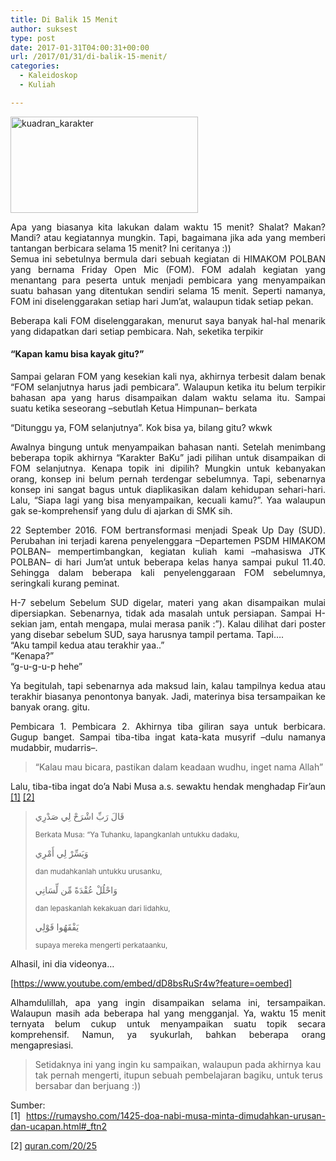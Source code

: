 ```yaml
---
title: Di Balik 15 Menit
author: suksest
type: post
date: 2017-01-31T04:00:31+00:00
url: /2017/01/31/di-balik-15-menit/
categories:
  - Kaleidoskop
  - Kuliah

---
```

<p style="text-align:justify;">
  <a href="/wp-content/uploads/2017/01/kuadran_karakter.png"><img class="size-medium wp-image-320 aligncenter" src="/wp-content/uploads/2017/01/kuadran_karakter.png?w=300" alt="kuadran_karakter" width="300" height="154" srcset="/wp-content/uploads/2017/01/kuadran_karakter.png 853w, /wp-content/uploads/2017/01/kuadran_karakter-300x154.png 300w, /wp-content/uploads/2017/01/kuadran_karakter-768x395.png 768w" sizes="(max-width: 300px) 100vw, 300px" /></a>
</p>

<p style="text-align:justify;">
  Apa yang biasanya kita lakukan dalam waktu 15 menit? Shalat? Makan? Mandi? atau kegiatannya mungkin. Tapi, bagaimana jika ada yang memberi tantangan berbicara selama 15 menit? Ini ceritanya :))<br /> Semua ini sebetulnya bermula dari sebuah kegiatan di HIMAKOM POLBAN yang bernama Friday Open Mic (FOM). FOM adalah kegiatan yang menantang para peserta untuk menjadi pembicara yang menyampaikan suatu bahasan yang ditentukan sendiri selama 15 menit. Seperti namanya, FOM ini diselenggarakan setiap hari Jum&#8217;at, walaupun tidak setiap pekan.
</p>

<p style="text-align:justify;">
  Beberapa kali FOM diselenggarakan, menurut saya banyak hal-hal menarik yang didapatkan dari setiap pembicara. Nah, seketika terpikir
</p>

<h4 style="text-align:justify;">
  &#8220;Kapan kamu bisa kayak gitu?&#8221;
</h4>

<p style="text-align:justify;">
  Sampai gelaran FOM yang kesekian kali nya, akhirnya terbesit dalam benak &#8220;FOM selanjutnya harus jadi pembicara&#8221;. Walaupun ketika itu belum terpikir bahasan apa yang harus disampaikan dalam waktu selama itu. Sampai suatu ketika seseorang &#8211;sebutlah Ketua Himpunan&#8211; berkata
</p>

<p style="text-align:justify;">
  &#8220;Ditunggu ya, FOM selanjutnya&#8221;. Kok bisa ya, bilang gitu? wkwk
</p>

<p style="text-align:justify;">
  <!--more-->
</p>

<p style="text-align:justify;">
  Awalnya bingung untuk menyampaikan bahasan nanti. Setelah menimbang beberapa topik akhirnya &#8220;Karakter BaKu&#8221; jadi pilihan untuk disampaikan di FOM selanjutnya. Kenapa topik ini dipilih? Mungkin untuk kebanyakan orang, konsep ini belum pernah terdengar sebelumnya. Tapi, sebenarnya konsep ini sangat bagus untuk diaplikasikan dalam kehidupan sehari-hari. Lalu, &#8220;Siapa lagi yang bisa menyampaikan, kecuali kamu?&#8221;. Yaa walaupun gak se-komprehensif yang dulu di ajarkan di SMK sih.
</p>

<p style="text-align:justify;">
  22 September 2016. FOM bertransformasi menjadi Speak Up Day (SUD). Perubahan ini terjadi karena penyelenggara &#8211;Departemen PSDM HIMAKOM POLBAN&#8211; mempertimbangkan, kegiatan kuliah kami &#8211;mahasiswa JTK POLBAN&#8211; di hari Jum&#8217;at untuk beberapa kelas hanya sampai pukul 11.40. Sehingga dalam beberapa kali penyelenggaraan FOM sebelumnya, seringkali kurang peminat.
</p>

<p style="text-align:justify;">
  H-7 sebelum Sebelum SUD digelar, materi yang akan disampaikan mulai dipersiapkan. Sebenarnya, tidak ada masalah untuk persiapan. Sampai H-sekian jam, entah mengapa, mulai merasa panik :&#8221;). Kalau dilihat dari poster yang disebar sebelum SUD, saya harusnya tampil pertama. Tapi&#8230;.<br /> &#8220;Aku tampil kedua atau terakhir yaa..&#8221;<br /> &#8220;Kenapa?&#8221;<br /> &#8220;g-u-g-u-p hehe&#8221;
</p>

<p style="text-align:justify;">
  Ya begitulah, tapi sebenarnya ada maksud lain, kalau tampilnya kedua atau terakhir biasanya penontonya banyak. Jadi, materinya bisa tersampaikan ke banyak orang. gitu.
</p>

<p style="text-align:justify;">
  Pembicara 1. Pembicara 2. Akhirnya tiba giliran saya untuk berbicara. Gugup banget. Sampai tiba-tiba ingat kata-kata musyrif &#8211;dulu namanya mudabbir, mudarris&#8211;.
</p>

> &#8220;Kalau mau bicara, pastikan dalam keadaan wudhu, inget nama Allah&#8221;

<p style="text-align:justify;">
  Lalu, tiba-tiba ingat do&#8217;a Nabi Musa a.s. sewaktu hendak menghadap Fir&#8217;aun<a href="https://rumaysho.com/1425-doa-nabi-musa-minta-dimudahkan-urusan-dan-ucapan.html#_ftn2"> [1]</a> <a href="http://quran.com/20/25">[2]</a>
</p>

> قَالَ رَبِّ اشْرَحْ لِي صَدْرِي
>
> <p class="text-left text-translation times-new">
>   <small class="indonesian">Berkata Musa: &#8220;Ya Tuhanku, lapangkanlah untukku dadaku,</small>
> </p>
>
> وَيَسِّرْ لِي أَمْرِي
>
> <p class="text-left text-translation times-new">
>   <small class="indonesian">dan mudahkanlah untukku urusanku,</small>
> </p>
>
> وَاحْلُلْ عُقْدَةً مِّن لِّسَانِي
>
> <p class="text-left text-translation times-new">
>   <small class="indonesian">dan lepaskanlah kekakuan dari lidahku,</small>
> </p>
>
> يَفْقَهُوا قَوْلِي
>
> <p class="text-left text-translation times-new">
>   <small class="indonesian">supaya mereka mengerti perkataanku,</small>
> </p>

<p style="text-align:justify;">
  Alhasil, ini dia videonya&#8230;
</p>

[https://www.youtube.com/embed/dD8bsRuSr4w?feature=oembed]

<p style="text-align:justify;">
  Alhamdulillah, apa yang ingin disampaikan selama ini, tersampaikan. Walaupun masih ada beberapa hal yang mengganjal. Ya, waktu 15 menit ternyata belum cukup untuk menyampaikan suatu topik secara komprehensif. Namun, ya syukurlah, bahkan beberapa orang mengapresiasi.
</p>

> Setidaknya ini yang ingin ku sampaikan, walaupun pada akhirnya kau tak pernah mengerti, itupun sebuah pembelajaran bagiku, untuk terus bersabar dan berjuang :))

<p style="text-align:justify;">
  Sumber:<br /> [1] <a href="https://rumaysho.com/1425-doa-nabi-musa-minta-dimudahkan-urusan-dan-ucapan.html#_ftn2">https://rumaysho.com/1425-doa-nabi-musa-minta-dimudahkan-urusan-dan-ucapan.html#_ftn2</a>
</p>

<p style="text-align:justify;">
  [2] <a href="http://quran.com/20/25">quran.com/20/25</a>
</p>
